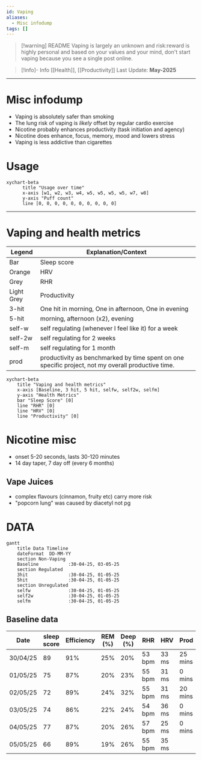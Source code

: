 ```yaml
---
id: Vaping
aliases:
  - Misc infodump
tags: []
---
```


> [!warning] README
> Vaping is largely an unknown and risk:reward is highly personal and based on your values and your mind, don't start vaping because you see a single post online.

> [!info]- Info
> [[Health]], [[Productivity]]
> Last Update: **May-2025**

---

# Misc infodump

- Vaping is absolutely safer than smoking
- The lung risk of vaping is _likely_ offset by regular cardio exercise
- Nicotine probably enhances productivity (task initiation and agency)
- Nicotine does enhance, focus, memory, mood and lowers stress
- Vaping is less addictive than cigarettes

# Usage

```mermaid
xychart-beta
      title "Usage over time"
      x-axis [w1, w2, w3, w4, w5, w5, w5, w5, w7, w8]
      y-axis "Puff count"
      line [0, 0, 0, 0, 0, 0, 0, 0, 0, 0]
```

---

# Vaping and health metrics

| Legend     | Explanation/Context                                                                                |
| ---------- | -------------------------------------------------------------------------------------------------- |
| Bar        | Sleep score                                                                                        |
| Orange     | HRV                                                                                                |
| Grey       | RHR                                                                                                |
| Light Grey | Productivity                                                                                       |
| 3-hit      | One hit in morning, One in afternoon, One in evening                                               |
| 5-hit      | morning, afternoon (x2), evening                                                                   |
| self-w     | self regulating (whenever I feel like it) for a week                                               |
| self-2w    | self regulating for 2 weeks                                                                        |
| self-m     | self regulating for 1 month                                                                        |
| prod       | productivity as benchmarked by time spent on one specific project, not my overall productive time. |

```mermaid
xychart-beta
    title "Vaping and health metrics"
    x-axis [Baseline, 3 hit, 5 hit, selfw, self2w, selfm]
    y-axis "Health Metrics"
    bar "Sleep Score" [0]
    line "RHR" [0]
    line "HRV" [0]
    line "Productivity" [0]
```

# Nicotine misc

- onset 5-20 seconds, lasts 30-120 minutes
- 14 day taper, 7 day off (every 6 months)

## Vape Juices

- complex flavours (cinnamon, fruity etc) carry more risk
- "popcorn lung" was caused by diacetyl not pg

# DATA

```mermaid
gantt
    title Data Timeline
    dateFormat  DD-MM-YY
    section Non-Vaping
    Baseline           :30-04-25, 03-05-25
    section Regulated
    3hit               :30-04-25, 01-05-25
    5hit               :30-04-25, 01-05-25
    section Unregulated
    selfw              :30-04-25, 01-05-25
    self2w             :30-04-25, 01-05-25
    selfm              :30-04-25, 01-05-25
```

## Baseline data

| Date     | sleep score | Efficiency | REM (%) | Deep (%) | RHR    | HRV   | Prod    |
| -------- | ----------- | ---------- | ------- | -------- | ------ | ----- | ------- |
| 30/04/25 | 89          | 91%        | 25%     | 20%      | 53 bpm | 33 ms | 25 mins |
| 01/05/25 | 75          | 87%        | 20%     | 23%      | 55 bpm | 31 ms | 0 mins  |
| 02/05/25 | 72          | 89%        | 24%     | 32%      | 55 bpm | 31 ms | 20 mins |
| 03/05/25 | 74          | 86%        | 22%     | 24%      | 54 bpm | 36 ms | 0 mins  |
| 04/05/25 | 77          | 87%        | 20%     | 26%      | 57 bpm | 25 ms | 0 mins  |
| 05/05/25 | 66          | 89%        | 19%     | 26%      | 55 bpm | 35 ms |         |
